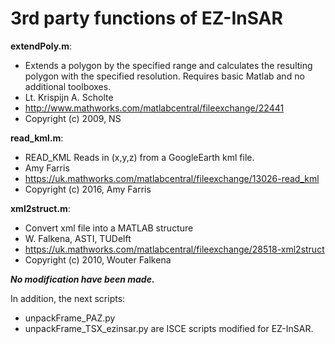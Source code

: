 # 3rd party functions of EZ-InSAR

**extendPoly.m**: 
- Extends a polygon by the specified range and calculates the resulting polygon with the specified resolution. Requires basic Matlab and no additional toolboxes. 
- Lt. Krispijn A. Scholte
- http://www.mathworks.com/matlabcentral/fileexchange/22441
- Copyright (c) 2009, NS

**read_kml.m**: 
- READ_KML Reads in (x,y,z) from a GoogleEarth kml file.
- Amy Farris
- https://uk.mathworks.com/matlabcentral/fileexchange/13026-read_kml
- Copyright (c) 2016, Amy Farris

**xml2struct.m**: 
- Convert xml file into a MATLAB structure
- W. Falkena, ASTI, TUDelft
- https://uk.mathworks.com/matlabcentral/fileexchange/28518-xml2struct
- Copyright (c) 2010, Wouter Falkena 

***No modification have been made.***

In addition, the next scripts: 
- unpackFrame_PAZ.py
- unpackFrame_TSX_ezinsar.py
are ISCE scripts modified for EZ-InSAR. 
